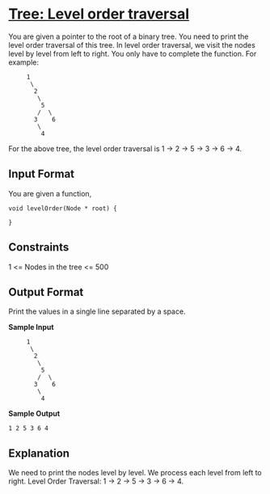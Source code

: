 # [Tree: Level order traversal](https://www.hackerrank.com/challenges/tree-level-order-traversal/problem)

You are given a pointer to the root of a binary tree. You need to print the level order traversal of this tree. In level order traversal, we visit the nodes level by level from left to right. You only have to complete the function. For example:

```
     1
      \
       2
        \
         5
        /  \
       3    6
        \
         4  
```

For the above tree, the level order traversal is 1 -> 2 -> 5 -> 3 -> 6 -> 4.

## Input Format

You are given a function,

```
void levelOrder(Node * root) {

}
```

## Constraints

1 <= Nodes in the tree <= 500

## Output Format

Print the values in a single line separated by a space.

**Sample Input**

```
     1
      \
       2
        \
         5
        /  \
       3    6
        \
         4  
```

**Sample Output**

`1 2 5 3 6 4`

## Explanation

We need to print the nodes level by level. We process each level from left to right.
Level Order Traversal: 1 -> 2 -> 5 -> 3 -> 6 -> 4.